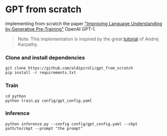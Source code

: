 # GPT from scratch
Implementing from scratch the paper ["Improving Language Understanding by Generative Pre-Training"](https://cdn.openai.com/research-covers/language-unsupervised/language_understanding_paper.pdf) OpenAI GPT-1.

> Note: This implementation is inspired by the great [tutorial](https://www.youtube.com/watch?v=kCc8FmEb1nY) of Andrej Karpathy.
 
### Clone and install dependencies
``` 
git clone https://github.com/aldipiroli/gpt_from_scratch
pip install -r requirements.txt
``` 
### Train 
``` 
cd python 
python train.py config/gpt_config.yaml
```
### Inference
``` 
python inference.py --config config/gpt_config.yaml --ckpt path/to/ckpt --prompt "the prompt"
``` 